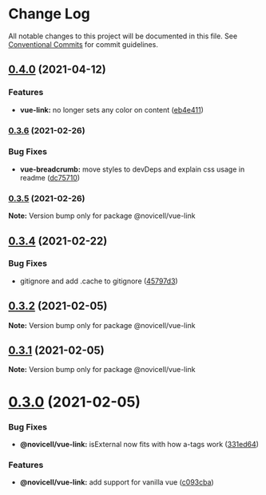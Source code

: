 # Change Log

All notable changes to this project will be documented in this file.
See [Conventional Commits](https://conventionalcommits.org) for commit guidelines.

## [0.4.0](https://github.com/Novicell/frontend-packages/compare/@novicell/vue-link@0.3.6...@novicell/vue-link@0.4.0) (2021-04-12)


### Features

* **vue-link:** no longer sets any color on content ([eb4e411](https://github.com/Novicell/frontend-packages/commit/eb4e411ddd63cd20305f35b5d9745df7ba1d5767))




### [0.3.6](https://github.com/Novicell/frontend-packages/compare/@novicell/vue-link@0.3.4...@novicell/vue-link@0.3.6) (2021-02-26)


### Bug Fixes

* **vue-breadcrumb:** move styles to devDeps and explain css usage in readme ([dc75710](https://github.com/Novicell/frontend-packages/commit/dc75710874e4e9bdf740fcbe12303a238955c225))




### [0.3.5](https://github.com/Novicell/frontend-packages/compare/@novicell/vue-link@0.3.4...@novicell/vue-link@0.3.5) (2021-02-26)

**Note:** Version bump only for package @novicell/vue-link





## [0.3.4](https://github.com/Novicell/frontend-packages/compare/@novicell/vue-link@0.3.2...@novicell/vue-link@0.3.4) (2021-02-22)


### Bug Fixes

* gitignore and add .cache to gitignore ([45797d3](https://github.com/Novicell/frontend-packages/commit/45797d39dc4125bb0ae3665a575fc8400b55ff55))






## [0.3.2](https://github.com/Novicell/frontend-packages/compare/@novicell/vue-link@0.3.1...@novicell/vue-link@0.3.2) (2021-02-05)

**Note:** Version bump only for package @novicell/vue-link





## [0.3.1](https://github.com/Novicell/frontend-packages/compare/@novicell/vue-link@0.3.0...@novicell/vue-link@0.3.1) (2021-02-05)

**Note:** Version bump only for package @novicell/vue-link





# [0.3.0](https://github.com/Novicell/frontend-packages/compare/@novicell/vue-link@0.2.3...@novicell/vue-link@0.3.0) (2021-02-05)


### Bug Fixes

* **@novicell/vue-link:** isExternal now fits with how a-tags work ([331ed64](https://github.com/Novicell/frontend-packages/commit/331ed6453269ce9789ce23bb881a161f8bca1106))


### Features

* **@novicell/vue-link:** add support for vanilla vue ([c093cba](https://github.com/Novicell/frontend-packages/commit/c093cba2f7ce8d060501bb20d3f5746382e68e91))
